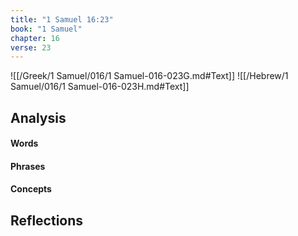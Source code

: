 ```yaml
---
title: "1 Samuel 16:23"
book: "1 Samuel"
chapter: 16
verse: 23
---
```

![[/Greek/1 Samuel/016/1 Samuel-016-023G.md#Text]]
![[/Hebrew/1 Samuel/016/1 Samuel-016-023H.md#Text]]

## Analysis

#### Words

#### Phrases

#### Concepts

## Reflections
